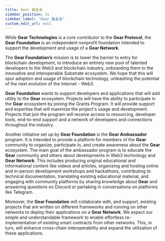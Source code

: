 ```yaml
---
title: Gear 基金会
sidebar_position: 11
sidebar_label: 'Gear 基金会'
custom_edit_url: null
---
```


While **Gear Technologies** is a core contributor to the **Gear Protocol**, the **Gear Foundation** is an independent nonprofit foundation intended to support the development and usage of a **Gear Network**.

The **Gear Foundation’s** mission is to lower the barrier to entry for blockchain development, to introduce an entirely new pool of talented developers to the Web3 and blockchain industry, onboarding them to the innovative and interoperable Substrate ecosystem. We hope that this will spur adoption and usage of blockchain technology, unleashing the potential of the next evolution of the internet - Web3.

**Gear Foundation** wants to support developers and applications that will add utility to the **Gear** ecosystem. Projects will have the ability to participate in the **Gear** ecosystem by joining the Grants Program. It will provide support and expertise that will maximize the project's usage and development. Projects that join the program will receive access to resourcing, developer tools, end-to-end support and a network of developers and connections throughout the industry.

Another initiative set up by **Gear Foundation** is the **Gear Ambassador** program. It is intended to provide a platform for members of the **Gear** community to organize, participate in, and create awareness about the **Gear** ecosystem. The main goal of the ambassador program is to educate the **Gear** community and others about developments in Web3 technology and **Gear Network**. This includes producing original educational and informational content like videos and articles, organizing and hosting online and in-person development workshops and hackathons, contributing to technical documentation, translating existing educational material, and engaging with community platforms by sharing knowledge about **Gear** and answering questions on Discord or partaking in conversations on platforms like Telegram.

Moreover, the **Gear Foundation** will collaborate with, and support, existing projects that are written on different frameworks and running on other networks to deploy their applications on a **Gear Network**. We expect our simple and understandable framework to enable effortless re-implementation of existing smart contracts from other networks. This, in turn, will enhance cross-chain interoperability and expand the utilization of these applications.
